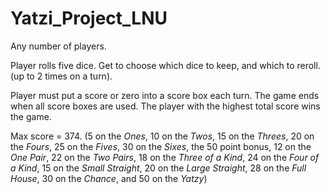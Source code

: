 # Yatzi_Project_LNU

Any number of players.

Player rolls five dice. Get to choose which dice to keep, and which to reroll. (up to 2 times on a turn).

Player must put a score or zero into a score box each turn. The game ends when all score boxes are used. The player with the highest total score wins the game.

Max score = 374. (5 on the _Ones_, 
                  10 on the _Twos_, 
                  15 on the _Threes_,
                  20 on the _Fours_, 
                  25 on the _Fives_, 
                  30 on the _Sixes_, 
                  the 50 point bonus, 
                  12 on the _One Pair_, 
                  22 on the _Two Pairs_, 
                  18 on the _Three of a Kind_, 
                  24 on the _Four of a Kind_, 
                  15 on the _Small Straight_, 
                  20 on the _Large Straight_, 
                  28 on the _Full House_, 
                  30 on the _Chance_, 
                  and 50 on the _Yatzy_)





